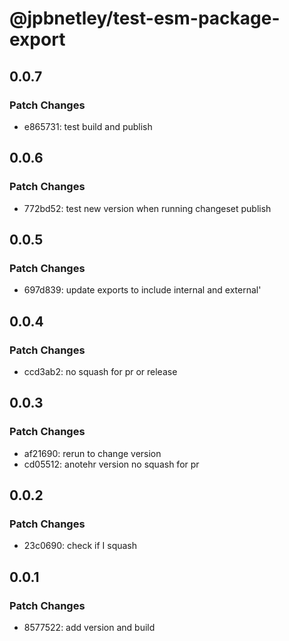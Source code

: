 # @jpbnetley/test-esm-package-export

## 0.0.7

### Patch Changes

- e865731: test build and publish

## 0.0.6

### Patch Changes

- 772bd52: test new version when running changeset publish

## 0.0.5

### Patch Changes

- 697d839: update exports to include internal and external'

## 0.0.4

### Patch Changes

- ccd3ab2: no squash for pr or release

## 0.0.3

### Patch Changes

- af21690: rerun to change version
- cd05512: anotehr version no squash for pr

## 0.0.2

### Patch Changes

- 23c0690: check if I squash

## 0.0.1

### Patch Changes

- 8577522: add version and build
